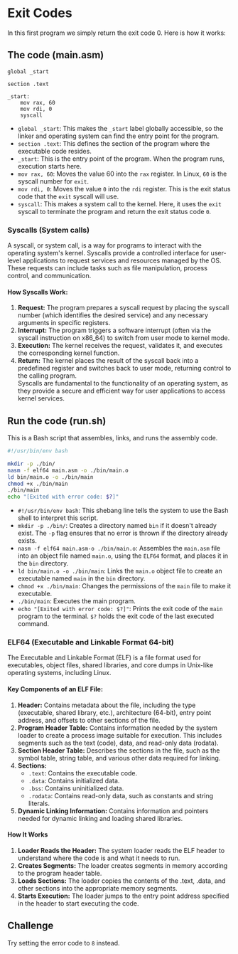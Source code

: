 # Exit Codes
In this first program we simply return the exit code 0. Here is how it works:

## The code (main.asm)
```assembly
global _start

section .text

_start:
    mov rax, 60
    mov rdi, 0
    syscall
```
* `global _start`: This makes the `_start` label globally accessible, so the linker and operating system can find the entry point for the program.
* `section .text`: This defines the section of the program where the executable code resides.
* `_start`: This is the entry point of the program. When the program runs, execution starts here.
* `mov rax, 60`: Moves the value 60 into the `rax` register. In Linux, `60` is the syscall number for `exit`.
* `mov rdi, 0`: Moves the value `0` into the `rdi` register. This is the exit status code that the `exit` syscall will use.
* `syscall`: This makes a system call to the kernel. Here, it uses the `exit` syscall to terminate the program and return the exit status code `0`.

### Syscalls (System calls)
A syscall, or system call, is a way for programs to interact with the operating system's kernel. Syscalls provide a controlled interface for user-level applications to request services and resources managed by the OS. These requests can include tasks such as file manipulation, process control, and communication. 

#### How Syscalls Work:
1. **Request:** The program prepares a syscall request by placing the syscall number (which identifies the desired service) and any necessary arguments in specific registers.
2. **Interrupt:** The program triggers a software interrupt (often via the syscall instruction on x86_64) to switch from user mode to kernel mode.
3. **Execution:** The kernel receives the request, validates it, and executes the corresponding kernel function.
4. **Return:** The kernel places the result of the syscall back into a predefined register and switches back to user mode, returning control to the calling program. <br>
Syscalls are fundamental to the functionality of an operating system, as they provide a secure and efficient way for user applications to access kernel services.


## Run the code (run.sh)
This is a Bash script that assembles, links, and runs the assembly code.
```bash
#!/usr/bin/env bash

mkdir -p ./bin/
nasm -f elf64 main.asm -o ./bin/main.o
ld bin/main.o -o ./bin/main
chmod +x ./bin/main
./bin/main
echo "[Exited with error code: $?]"
```
* `#!/usr/bin/env bash`: This shebang line tells the system to use the Bash shell to interpret this script.
* `mkdir -p ./bin/`: Creates a directory named `bin` if it doesn't already exist. The `-p` flag ensures that no error is thrown if the directory already exists.
* `nasm -f elf64 main.asm-o ./bin/main.o`: Assembles the `main.asm` file into an object file named `main.o`, using the `ELF64` format, and places it in the `bin` directory.
* `ld bin/main.o -o ./bin/main`: Links the `main.o` object file to create an executable named `main` in the `bin` directory.
* `chmod +x ./bin/main`: Changes the permissions of the `main` file to make it executable.
* `./bin/main`: Executes the main program.
* `echo "[Exited with error code: $?]"`: Prints the exit code of the `main` program to the terminal. `$?` holds the exit code of the last executed command.

### ELF64 (Executable and Linkable Format 64-bit)
The Executable and Linkable Format (ELF) is a file format used for executables, object files, shared libraries, and core dumps in Unix-like operating systems, including Linux.

#### Key Components of an ELF File:
1. **Header:** Contains metadata about the file, including the type (executable, shared library, etc.), architecture (64-bit), entry point address, and offsets to other sections of the file.
2. **Program Header Table:** Contains information needed by the system loader to create a process image suitable for execution. This includes segments such as the text (code), data, and read-only data (rodata).
3. **Section Header Table:** Describes the sections in the file, such as the symbol table, string table, and various other data required for linking.
4. **Sections:**
    * `.text`: Contains the executable code.
    * `.data`: Contains initialized data.
    * `.bss`: Contains uninitialized data.
    * `.rodata`: Contains read-only data, such as constants and string literals.
5. **Dynamic Linking Information:** Contains information and pointers needed for dynamic linking and loading shared libraries.

#### How It Works
1. **Loader Reads the Header:** The system loader reads the ELF header to understand where the code is and what it needs to run.
2. **Creates Segments:** The loader creates segments in memory according to the program header table.
3. **Loads Sections:** The loader copies the contents of the .text, .data, and other sections into the appropriate memory segments.
4. **Starts Execution:** The loader jumps to the entry point address specified in the header to start executing the code.

## Challenge
Try setting the error code to `8` instead.
